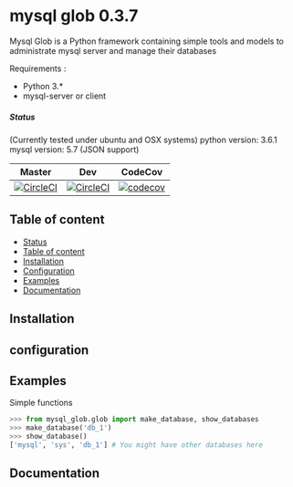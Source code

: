 # mysql glob 0.3.7

Mysql Glob is a Python framework containing simple tools and models to administrate mysql server and manage their databases


Requirements :

- Python 3.*
- mysql-server or client


##### Status

(Currently tested under ubuntu and OSX systems)
python version: 3.6.1
mysql version: 5.7 (JSON support)

| Master | Dev | CodeCov |
| --- | --- | --- |
| [![CircleCI](https://circleci.com/gh/A-Hilaly/mysql_glob/tree/master.svg?style=svg&circle-token=7e0f4d185aee87f94eb656276862d74dfc0ce08f)](https://circleci.com/gh/A-Hilaly/mysql_glob/tree/master) | [![CircleCI](https://circleci.com/gh/A-Hilaly/mysql_glob/tree/dev.svg?style=svg&circle-token=7e0f4d185aee87f94eb656276862d74dfc0ce08f)](https://circleci.com/gh/A-Hilaly/mysql_glob/tree/dev) | [![codecov](https://codecov.io/gh/A-Hilaly/mysql_glob/branch/master/graph/badge.svg?token=a24hnSYvBi)](https://codecov.io/gh/A-Hilaly/mysql_glob) |

## Table of content

- [Status](#status)
- [Table of content](#table-of-content)
- [Installation](#build)
- [Configuration](#configuration)
- [Examples](#examples)
- [Documentation](#documentation)

## Installation


## configuration

## Examples

Simple functions

```python
>>> from mysql_glob.glob import make_database, show_databases
>>> make_database('db_1')
>>> show_database()
['mysql', 'sys', 'db_1'] # You might have other databases here

```

## Documentation

